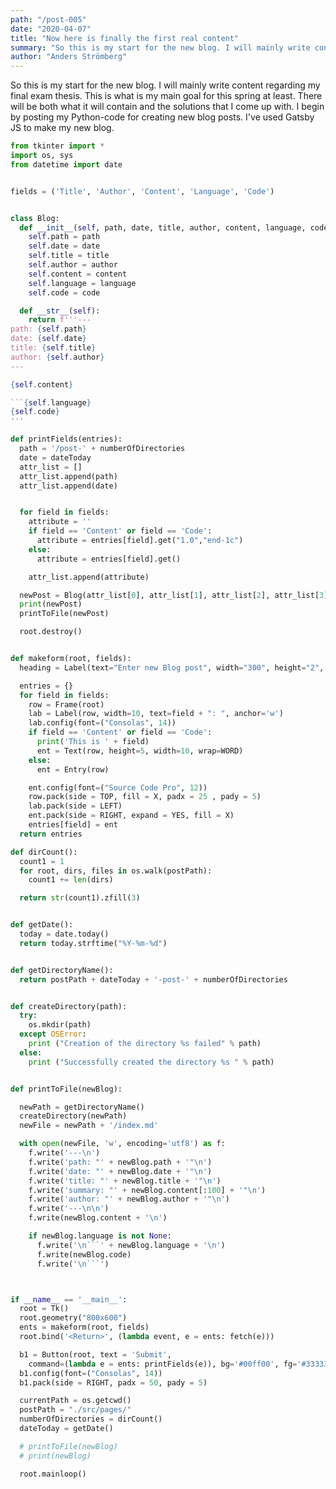 ```yaml
---
path: "/post-005"
date: "2020-04-07"
title: "Now here is finally the first real content"
summary: "So this is my start for the new blog. I will mainly write content regarding my final exam thesis. Th"
author: "Anders Strömberg"
---
```


So this is my start for the new blog. I will mainly write content regarding my final exam thesis. This is what is my main goal for this spring at least. There will be both what it will contain and the solutions that I come up with. I begin by posting my Python-code for creating new blog posts. I've used Gatsby JS to make my new blog.


```Python
from tkinter import *
import os, sys
from datetime import date


fields = ('Title', 'Author', 'Content', 'Language', 'Code')


class Blog:
  def __init__(self, path, date, title, author, content, language, code):
    self.path = path
    self.date = date
    self.title = title
    self.author = author
    self.content = content
    self.language = language
    self.code = code

  def __str__(self):
    return f'''---
path: {self.path}
date: {self.date}
title: {self.title}
author: {self.author}
---

{self.content}

```{self.language}
{self.code}
'''

def printFields(entries):
  path = '/post-' + numberOfDirectories
  date = dateToday
  attr_list = []
  attr_list.append(path)
  attr_list.append(date)


  for field in fields:
    attribute = ''
    if field == 'Content' or field == 'Code':
      attribute = entries[field].get("1.0","end-1c")
    else:
      attribute = entries[field].get()

    attr_list.append(attribute)

  newPost = Blog(attr_list[0], attr_list[1], attr_list[2], attr_list[3], attr_list[4], attr_list[5], attr_list[6])
  print(newPost)
  printToFile(newPost)

  root.destroy()


def makeform(root, fields):
  heading = Label(text="Enter new Blog post", width="300", height="2", font=("Calibri", 20)).pack()

  entries = {}
  for field in fields:
    row = Frame(root)
    lab = Label(row, width=10, text=field + ": ", anchor='w')
    lab.config(font=("Consolas", 14))
    if field == 'Content' or field == 'Code':
      print('This is ' + field)
      ent = Text(row, height=5, width=10, wrap=WORD)
    else:
      ent = Entry(row)

    ent.config(font=("Source Code Pro", 12))
    row.pack(side = TOP, fill = X, padx = 25 , pady = 5)
    lab.pack(side = LEFT)
    ent.pack(side = RIGHT, expand = YES, fill = X)
    entries[field] = ent
  return entries

def dirCount():
  count1 = 1
  for root, dirs, files in os.walk(postPath):
    count1 += len(dirs)

  return str(count1).zfill(3)


def getDate():
  today = date.today()
  return today.strftime("%Y-%m-%d")


def getDirectoryName():
  return postPath + dateToday + '-post-' + numberOfDirectories


def createDirectory(path):
  try:
    os.mkdir(path)
  except OSError:
    print ("Creation of the directory %s failed" % path)
  else:
    print ("Successfully created the directory %s " % path)


def printToFile(newBlog):

  newPath = getDirectoryName()
  createDirectory(newPath)
  newFile = newPath + '/index.md'

  with open(newFile, 'w', encoding='utf8') as f:
    f.write('---\n')
    f.write('path: "' + newBlog.path + '"\n')
    f.write('date: "' + newBlog.date + '"\n')
    f.write('title: "' + newBlog.title + '"\n')
    f.write('summary: "' + newBlog.content[:100] + '"\n')
    f.write('author: "' + newBlog.author + '"\n')
    f.write('---\n\n')
    f.write(newBlog.content + '\n')

    if newBlog.language is not None:
      f.write('\n```' + newBlog.language + '\n')
      f.write(newBlog.code)
      f.write('\n```')



if __name__ == '__main__':
  root = Tk()
  root.geometry("800x600")
  ents = makeform(root, fields)
  root.bind('<Return>', (lambda event, e = ents: fetch(e)))

  b1 = Button(root, text = 'Submit',
    command=(lambda e = ents: printFields(e)), bg='#00ff00', fg='#333333', font=('helvetica', 9, 'bold'))
  b1.config(font=("Consolas", 14))
  b1.pack(side = RIGHT, padx = 50, pady = 5)

  currentPath = os.getcwd()
  postPath = "./src/pages/"
  numberOfDirectories = dirCount()
  dateToday = getDate()

  # printToFile(newBlog)
  # print(newBlog)

  root.mainloop()
